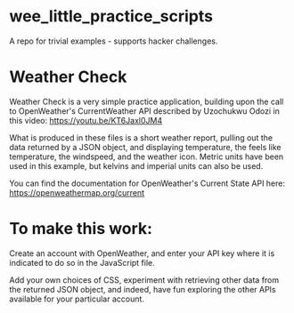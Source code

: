 # wee_little_practice_scripts
A repo for trivial examples - supports hacker challenges. 

# Weather Check
Weather Check is a very simple practice application, building upon the call to OpenWeather's CurrentWeather API described by Uzochukwu Odozi in this video:
https://youtu.be/KT6Jaxl0JM4

What is produced in these files is a short weather report, pulling out the data returned by a JSON object, and displaying temperature, the feels like temperature, the windspeed, and the weather icon. Metric units have been used in this example, but kelvins and imperial units can also be used.

You can find the documentation for OpenWeather's Current State API here: https://openweathermap.org/current

# To make this work:
Create an account with OpenWeather, and enter your API key where it is indicated to do so in the JavaScript file.

Add your own choices of CSS, experiment with retrieving other data from the returned JSON object, 
and indeed, have fun exploring the other APIs available for your particular account.
